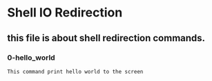 # Shell IO Redirection
## this file is about shell redirection commands.


### 0-hello_world
	This command print hello world to the screen
